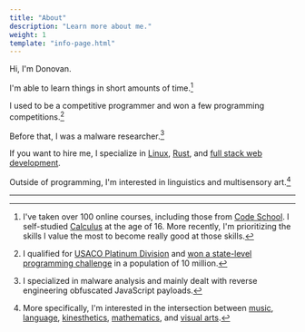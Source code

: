 ```yaml
---
title: "About"
description: "Learn more about me."
weight: 1
template: "info-page.html"
---
```


Hi, I'm Donovan.

I'm able to learn things in short amounts of time.[^learn]

I used to be a competitive programmer and won a few programming competitions.[^competitive]

Before that, I was a malware researcher.[^malware]

If you want to hire me, I specialize in [Linux](/linux/), [Rust](/rust/), and [full stack web development](/web/).

Outside of programming, I'm interested in linguistics and multisensory art.[^hobby]

<hr>

<small class="footnotes">

[^learn]: I've taken over 100 online courses, including those from [Code School](https://web.archive.org/web/20170314104951/https://www.codeschool.com/). I self-studied [Calculus](https://github.com/donovanglover/awesome-calculus) at the age of 16. More recently, I'm prioritizing the skills I value the most to become really good at those skills.

[^competitive]: I qualified for [USACO Platinum Division](https://web.archive.org/web/20200222222847/http://usaco.org/current/data/open17_gold_results.html) and [won a state-level programming challenge](https://www.gastc.org/s/2017_Scholarships.pdf) in a population of 10 million.

[^malware]: I specialized in malware analysis and mainly dealt with reverse engineering obfuscated JavaScript payloads.

[^hobby]: More specifically, I'm interested in the intersection between [music](https://en.wikipedia.org/wiki/Musical_analysis), [language](https://en.wikipedia.org/wiki/Linguistic_relativity), [kinesthetics](https://en.wikipedia.org/wiki/Kinaesthetics), [mathematics](https://en.wikipedia.org/wiki/Euclidean_space), and [visual arts](https://en.wikipedia.org/wiki/Category:Visual_arts_theory).

</small>
